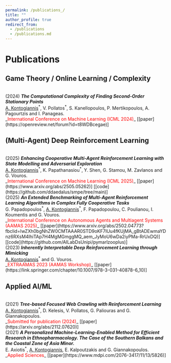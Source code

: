 ```yaml
---
permalink: /publications_/
title: ""
author_profile: true
redirect_from: 
  - /publications
  - /publications.md
---
```


# Publications

## Game Theory / Online Learning / Complexity


<br/>
(2024) <i><b> The Computational Complexity of Finding Second-Order Stationary Points </b> </i> 
<br/> 
<u>A. Kontogiannis</u><sup>*</sup>, V. Pollatos<sup>*</sup>, S. Kanellopoulos, P. Mertikopoulos, A. Pagourtzis and I. Panageas.
<br/>
_<font color="red">International Conference on Machine Learning (ICML 2024)</font>_ [[paper](https://openreview.net/forum?id=t8WDBcegae)]



## (Multi-Agent) Deep Reinforcement Learning


<br/>
(2025) <i><b> Enhancing Cooperative Multi-Agent Reinforcement Learning with State Modelling and Adversarial Exploration </b> </i> 
<br/> 
<u>A. Kontogiannis</u><sup>*</sup>, K. Papathanasiou<sup>*</sup>, Y. Shen, G. Stamou, M. Zavlanos and G. Vouros.
<br/>
_<font color="red">International Conference on Machine Learning (ICML 2025)</font>_ [[paper](https://www.arxiv.org/abs/2505.05262)] [[code](https://github.com/ddaedalus/smpe/tree/main)]

<br/>
(2025) <i><b> An Extended Benchmarking of Multi-Agent Reinforcement Learning Algorithms in Complex Fully Cooperative Tasks </b> </i> 
<br/> 
G. Papadopoulos<sup>*</sup>, <u>A. Kontogiannis</u><sup>*</sup>, F. Papadopoulou, C. Poulianou, I. Koumentis and G. Vouros.
<br/>
_<font color="red">International Conference on Autonomous Agents and Multiagent Systems (AAMAS 2025)</font>_ [[paper](https://www.arxiv.org/abs/2502.04773?fbclid=IwZXh0bgNhZW0CMTAAAR0STD9oKF7IUu4fKUjMA_gBtADEwmaYDnz6RXsM4IhiTAp7H4MgMGmggMQ_aem_JyMoU6wDa2iyPMa-RrUxDQ)] [[code](https://github.com/AILabDsUnipi/pymarlzooplus)]


<br/>
(2023) <i><b> Inherently Interpretable Deep Reinforcement Learning through Mimicking </b> </i> 
<br/> 
<u>A. Kontogiannis</u><sup>*</sup> and G. Vouros.
<br/>
_<font color="red">EXTRAAMAS 2023 (AAMAS Workshop)</font>_ [[paper](https://link.springer.com/chapter/10.1007/978-3-031-40878-6_10)]


## Applied AI/ML

<br/>
(2021) <i><b> Tree-based Focused Web Crawling with Reinforcement Learning </b> </i> 
<br/> 
<u>A. Kontogiannis</u><sup>*</sup>, D. Kelesis, V. Pollatos, G. Paliouras and G. Giannakopoulos.
<br/>
_<font color="red">Submitted for publication (2024)</font>_ [[paper](https://arxiv.org/abs/2112.07620)]

<br/>
(2021) <i><b> A Personalized Machine-Learning-Enabled Method for Efficient Research in Ethnopharmacology. The Case of the Southern Balkans and the Coastal Zone of Asia Minor. </b> </i> 
<br/> 
E. Axiotis<sup>*</sup>, <u>A. Kontogiannis</u>, E. Kalpoutzakis and G. Giannakopoulos.
<br/>
_<font color="red">Applied Sciences</font>_ [[paper](https://www.mdpi.com/2076-3417/11/13/5826)] 


